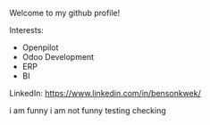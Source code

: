 Welcome to my github profile!

Interests:
- Openpilot
- Odoo Development
- ERP
- BI

LinkedIn: https://www.linkedin.com/in/bensonkwek/

i am funny
i am not funny
testing
checking
